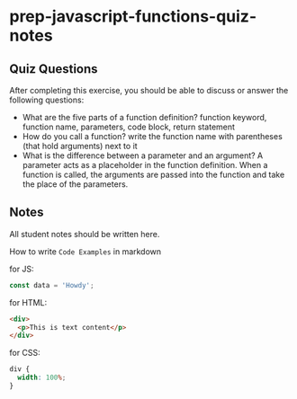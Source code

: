 # prep-javascript-functions-quiz-notes

## Quiz Questions

After completing this exercise, you should be able to discuss or answer the following questions:

- What are the five parts of a function definition?
  function keyword, function name, parameters, code block, return statement
- How do you call a function?
  write the function name with parentheses (that hold arguments) next to it
- What is the difference between a parameter and an argument?
  A parameter acts as a placeholder in the function definition. When a function is called, the arguments are passed into the function and take the place of the parameters.

## Notes

All student notes should be written here.

How to write `Code Examples` in markdown

for JS:

```javascript
const data = 'Howdy';
```

for HTML:

```html
<div>
  <p>This is text content</p>
</div>
```

for CSS:

```css
div {
  width: 100%;
}
```
